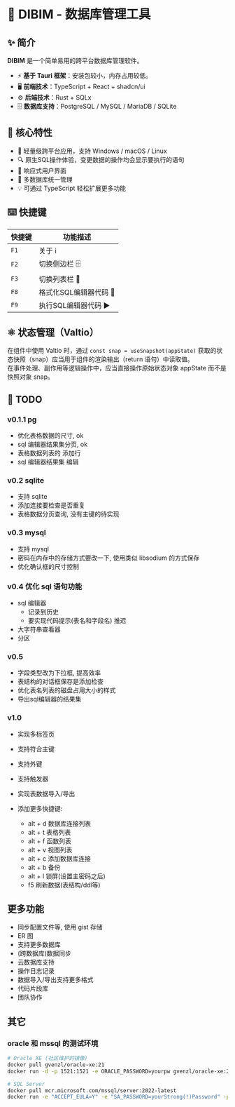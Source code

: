 # 🚀 DIBIM - 数据库管理工具

## ✨ 简介

**DIBIM** 是一个简单易用的跨平台数据库管理软件。

- ⚡ **基于 Tauri 框架**：安装包较小，内存占用较低。
- 🖥️ **前端技术**：TypeScript + React + shadcn/ui
- ⚙️ **后端技术**：Rust + SQLx
- 🗄️ **数据库支持**：PostgreSQL / MySQL / MariaDB / SQLite

## 🎯 核心特性

- 🚀 轻量级跨平台应用，支持 Windows / macOS / Linux
- 🔍 原生SQL操作体验，变更数据的操作均会显示要执行的语句
- 💅 响应式用户界面
- 🔄 多数据库统一管理
- 💡 可通过 TypeScript 轻松扩展更多功能

## ⌨️ 快捷键

| 快捷键        | 功能描述                     |
|--------------|----------------------------|
| `F1`         | 关于 ℹ️                    |
| `F2`         | 切换侧边栏 🗄️              |
| `F3`         | 切换列表栏 📜              |
| `F8`         | 格式化SQL编辑器代码 🧹     |
| `F9`         | 执行SQL编辑器代码 ▶️       |

## ⚛️ 状态管理（Valtio）

在组件中使用 Valtio 时，通过 `const snap = useSnapshot(appState)` 获取的状态快照（snap）应当用于组件的渲染输出（return 语句）中读取值。  
在事件处理、副作用等逻辑操作中，应当直接操作原始状态对象 appState 而不是快照对象 snap。

## 📝 TODO

### v0.1.1 pg

- 优化表格数据的尺寸, ok
- sql 编辑器结果集分页, ok
- 表格数据列表的 添加行
- sql 编辑器结果集 编辑
  
### v0.2 sqlite

- 支持 sqlite
- 添加连接要检查是否重复
- 表格数据分页查询, 没有主键的待实现

### v0.3 mysql

- 支持 mysql
- 密码在内存中的存储方式要改一下, 使用类似 libsodium 的方式保存  
- 优化确认框的尺寸控制

### v0.4 优化 sql 语句功能

- sql 编辑器
  - 记录到历史
  - 要实现代码提示(表名和字段名) 推迟
- 大字符串查看器
- 分区  

### v0.5

- 字段类型改为下拉框, 提高效率
- 表结构的对话框保存是添加检查
- 优化表名列表的磁盘占用大小的样式
- 导出sql编辑器的结果集

### v1.0

- 实现多标签页
- 支持符合主键
- 支持外键
- 支持触发器
- 实现表数据导入/导出
- 添加更多快捷键:

  - alt + d 数据库连接列表
  - alt + t 表格列表
  - alt + f 函数列表
  - alt + v 视图列表
  - alt + c 添加数据库连接
  - alt + b 备份
  - alt + l 锁屏(设置主密码之后)  
  - f5 刷新数据(表结构/ddl等)

## 更多功能

- 同步配置文件等, 使用 gist 存储
- ER 图
- 支持更多数据库
- (跨数据库)数据同步
- 云数据库支持
- 操作日志记录
- 数据导入/导出支持更多格式
- 代码片段库
- 团队协作
  
## 其它

### oracle 和 mssql 的测试环境

```sh
# Oracle XE (社区维护的镜像)
docker pull gvenzl/oracle-xe:21
docker run -d -p 1521:1521 -e ORACLE_PASSWORD=yourpw gvenzl/oracle-xe:21

# SQL Server
docker pull mcr.microsoft.com/mssql/server:2022-latest
docker run -e "ACCEPT_EULA=Y" -e "SA_PASSWORD=yourStrong(!)Password" -p 1433:1433 -d mcr.microsoft.com/mssql/server:2022-latest
```
